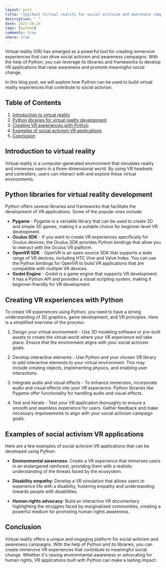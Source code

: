 ```yaml
---
layout: post
title: "[python] Virtual reality for social activism and awareness campaigns using Python"
description: " "
date: 2023-10-24
tags: [python]
comments: true
share: true
---
```


Virtual reality (VR) has emerged as a powerful tool for creating immersive experiences that can drive social activism and awareness campaigns. With the help of Python, you can leverage its libraries and frameworks to develop VR applications that raise awareness and promote meaningful social change.

In this blog post, we will explore how Python can be used to build virtual reality experiences that contribute to social activism.

## Table of Contents
1. [Introduction to virtual reality](#introduction-to-virtual-reality)
2. [Python libraries for virtual reality development](#python-libraries-for-virtual-reality-development)
3. [Creating VR experiences with Python](#creating-vr-experiences-with-python)
4. [Examples of social activism VR applications](#examples-of-social-activism-vr-applications)
5. [Conclusion](#conclusion)

## Introduction to virtual reality
Virtual reality is a computer-generated environment that simulates reality and immerses users in a three-dimensional world. By using VR headsets and controllers, users can interact with and explore these virtual environments.

## Python libraries for virtual reality development
Python offers several libraries and frameworks that facilitate the development of VR applications. Some of the popular ones include:

- **Pygame** - Pygame is a versatile library that can be used to create 2D and simple 3D games, making it a suitable choice for beginner-level VR development.
- **Oculus SDK** - If you want to create VR experiences specifically for Oculus devices, the Oculus SDK provides Python bindings that allow you to interact with the Oculus VR platform.
- **OpenVR SDK** - OpenVR is an open-source SDK that supports a wide range of VR devices, including HTC Vive and Valve Index. You can use the Python bindings for OpenVR to build VR applications that are compatible with multiple VR devices.
- **Godot Engine** - Godot is a game engine that supports VR development. It has a Python API and provides a visual scripting system, making it beginner-friendly for VR development.

## Creating VR experiences with Python
To create VR experiences using Python, you need to have a strong understanding of 3D graphics, game development, and VR principles. Here is a simplified overview of the process:

1. Design your virtual environment - Use 3D modeling software or pre-built assets to create the virtual world where your VR experience will take place. Ensure that the environment aligns with your social activism goals.

2. Develop interactive elements - Use Python and your chosen VR library to add interactive elements to your virtual environment. This may include creating objects, implementing physics, and enabling user interactions.

3. Integrate audio and visual effects - To enhance immersion, incorporate audio and visual effects into your VR experience. Python libraries like Pygame offer functionality for handling audio and visual effects.

4. Test and iterate - Test your VR application thoroughly to ensure a smooth and seamless experience for users. Gather feedback and make necessary improvements to align with your social activism campaign goals.

## Examples of social activism VR applications
Here are a few examples of social activism VR applications that can be developed using Python:

- **Environmental awareness**: Create a VR experience that immerses users in an endangered rainforest, providing them with a realistic understanding of the threats faced by the ecosystem.

- **Disability empathy**: Develop a VR simulation that allows users to experience life with a disability, fostering empathy and understanding towards people with disabilities.

- **Human rights advocacy**: Build an interactive VR documentary highlighting the struggles faced by marginalized communities, creating a powerful medium for promoting human rights awareness.

## Conclusion
Virtual reality offers a unique and engaging platform for social activism and awareness campaigns. With the help of Python and its libraries, you can create immersive VR experiences that contribute to meaningful social change. Whether it's raising environmental awareness or advocating for human rights, VR applications built with Python can make a lasting impact.